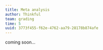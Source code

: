 ```yaml
---
title: Meta analysis
author: Thinkful
team: grading
time: 5
uuid: 3773f455-f62e-4762-aa79-28178b874afe
---
```


coming soon...

